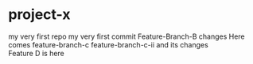 # project-x
my very first repo
my very first commit
Feature-Branch-B changes
Here comes feature-branch-c
feature-branch-c-ii and its changes
<br>
Feature D is here
